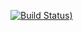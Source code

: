 [![Build Status](https://magnum.travis-ci.com/eythorsnaer/TicTacToe-SoftwareBoys.svg?token=xLTUxUoAa8TNZ9sKmYTN))](https://magnum.travis-ci.com/eythorsnaer/TicTacToe-SoftwareBoys)
